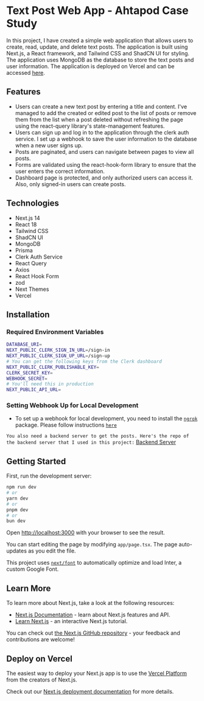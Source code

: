 # Text Post Web App - Ahtapod Case Study

In this project, I have created a simple web application that allows users to create, read, update, and delete text posts. The application is built using Next.js, a React framework, and Tailwind CSS and ShadCN UI for styling. The application uses MongoDB as the database to store the text posts and user information. The application is deployed on Vercel and can be accessed [here](https://ahtapod-case.vercel.app/).

## Features

- Users can create a new text post by entering a title and content. I've managed to add the created or edited post to the list of posts or remove them from the list when a post deleted without refreshing the page using the react-query library's state-management features.
- Users can sign up and log in to the application through the clerk auth service. I set up a webhook to save the user information to the database when a new user signs up.
- Posts are paginated, and users can navigate between pages to view all posts.
- Forms are validated using the react-hook-form library to ensure that the user enters the correct information.
- Dashboard page is protected, and only authorized users can access it. Also, only signed-in users can create posts.

## Technologies

- Next.js 14
- React 18
- Tailwind CSS
- ShadCN UI
- MongoDB
- Prisma
- Clerk Auth Service
- React Query
- Axios
- React Hook Form
- zod
- Next Themes
- Vercel

## Installation

### Required Environment Variables

````bash
DATABASE_URI=
NEXT_PUBLIC_CLERK_SIGN_IN_URL=/sign-in
NEXT_PUBLIC_CLERK_SIGN_UP_URL=/sign-up
# You can get the following keys from the Clerk dashboard
NEXT_PUBLIC_CLERK_PUBLISHABLE_KEY=
CLERK_SECRET_KEY=
WEBHOOK_SECRET=
# You'll need this in production
NEXT_PUBLIC_API_URL=
````
### Setting Webhook Up for Local Development

- To set up a webhook for local development, you need to install the [``ngrok``](https://ngrok.com/) package. Please follow instructions [`here`](https://clerk.com/docs/integrations/webhooks/overview)

`You also need a backend server to get the posts. Here's the repo of the backend server that I used in this project:` [Backend Server](https://github.com/4Furki4/ahtapod-backend)

## Getting Started

First, run the development server:

```bash
npm run dev
# or
yarn dev
# or
pnpm dev
# or
bun dev
```

Open [http://localhost:3000](http://localhost:3000) with your browser to see the result.

You can start editing the page by modifying `app/page.tsx`. The page auto-updates as you edit the file.

This project uses [`next/font`](https://nextjs.org/docs/basic-features/font-optimization) to automatically optimize and load Inter, a custom Google Font.

## Learn More

To learn more about Next.js, take a look at the following resources:

- [Next.js Documentation](https://nextjs.org/docs) - learn about Next.js features and API.
- [Learn Next.js](https://nextjs.org/learn) - an interactive Next.js tutorial.

You can check out [the Next.js GitHub repository](https://github.com/vercel/next.js/) - your feedback and contributions are welcome!

## Deploy on Vercel

The easiest way to deploy your Next.js app is to use the [Vercel Platform](https://vercel.com/new?utm_medium=default-template&filter=next.js&utm_source=create-next-app&utm_campaign=create-next-app-readme) from the creators of Next.js.

Check out our [Next.js deployment documentation](https://nextjs.org/docs/deployment) for more details.
